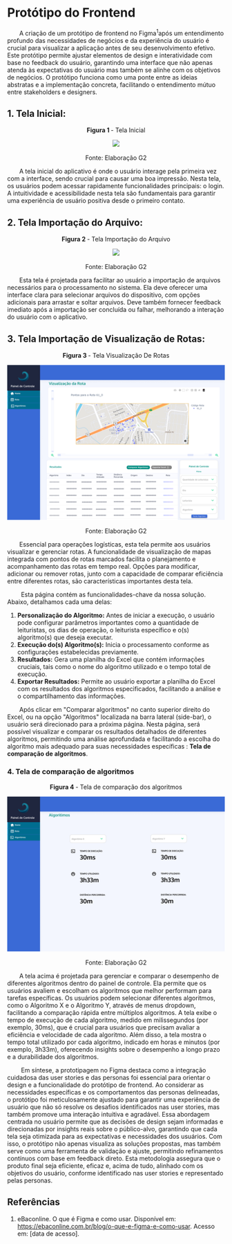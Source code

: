 # Protótipo do Frontend

&emsp;&emsp;A criação de um protótipo de frontend no Figma<sup>1</sup>após um entendimento profundo das necessidades de negócios e da experiência do usuário é crucial para visualizar a aplicação antes de seu desenvolvimento efetivo. Este protótipo permite ajustar elementos de design e interatividade com base no feedback do usuário, garantindo uma interface que não apenas atenda às expectativas do usuário mas também se alinhe com os objetivos de negócios. O protótipo funciona como uma ponte entre as ideias abstratas e a implementação concreta, facilitando o entendimento mútuo entre stakeholders e designers.


## 1. Tela Inicial:

<div align="center">
  <p><b>Figura 1 </b>- Tela Inicial </p>
  <img src="..\assets\Início.png">
  <p>Fonte: Elaboração G2</p>
</div>

&emsp;&emsp;A tela inicial do aplicativo é onde o usuário interage pela primeira vez com a interface, sendo crucial para causar uma boa impressão. Nesta tela, os usuários podem acessar rapidamente funcionalidades principais: o login. A intuitividade e acessibilidade nesta tela são fundamentais para garantir uma experiência de usuário positiva desde o primeiro contato.

## 2. Tela Importação do Arquivo:

<div align="center">
  <p><b>Figura 2 </b>- Tela Importação do Arquivo </p>
  <img src=".\assets\importacao_arquivo.png">
  <p>Fonte: Elaboração G2</p>
</div>

&emsp;&emsp;Esta tela é projetada para facilitar ao usuário a importação de arquivos necessários para o processamento no sistema. Ela deve oferecer uma interface clara para selecionar arquivos do dispositivo, com opções adicionais para arrastar e soltar arquivos. Deve também fornecer feedback imediato após a importação ser concluída ou falhar, melhorando a interação do usuário com o aplicativo.


## 3. Tela Importação de Visualização de Rotas:

<div align="center">
  <p><b>Figura 3 </b>- Tela Visualização De Rotas </p>
  <img src="..\assets\visualizacao_rotas.png">
  <p>Fonte: Elaboração G2</p>
</div>

&emsp;&emsp;Essencial para operações logísticas, esta tela permite aos usuários visualizar e gerenciar rotas. A funcionalidade de visualização de mapas integrada com pontos de rotas marcados facilita o planejamento e acompanhamento das rotas em tempo real. Opções para modificar, adicionar ou remover rotas, junto com a capacidade de comparar eficiência entre diferentes rotas, são características importantes desta tela.

&emsp;&emsp; Esta página contém as funcionalidades-chave da nossa solução. Abaixo, detalhamos cada uma delas:

1. **Personalização do Algoritmo:** Antes de iniciar a execução, o usuário pode configurar parâmetros importantes como a quantidade de leituristas, os dias de operação, o leiturista específico e o(s) algoritmo(s) que deseja executar.
2. **Execução do(s) Algoritmo(s):** Inicia o processamento conforme as configurações estabelecidas previamente.
3. **Resultados:** Gera uma planilha do Excel que contém informações cruciais, tais como o nome do algoritmo utilizado e o tempo total de execução.
4. **Exportar Resultados:** Permite ao usuário exportar a planilha do Excel com os resultados dos algoritmos especificados, facilitando a análise e o compartilhamento das informações.

&emsp;&emsp;Após clicar em "Comparar algoritmos" no canto superior direito do Excel, ou na opção "Algoritmos" localizada na barra lateral (side-bar), o usuário será direcionado para a próxima página. Nesta página, será possível visualizar e comparar os resultados detalhados de diferentes algoritmos, permitindo uma análise aprofundada e facilitando a escolha do algoritmo mais adequado para suas necessidades específicas : **Tela de comparação de algoritmos**.


### 4. Tela de comparação de algoritmos

  <div align="center">
  <p><b>Figura 4 </b>- Tela de comparação dos algoritmos </p>
  <img src="..\assets\visualizacao-de-resultados.png">
  <p>Fonte: Elaboração G2</p>
</div>


  &emsp;&emsp;A tela acima é projetada para gerenciar e comparar o desempenho de diferentes algoritmos dentro do painel de controle. Ela permite que os usuários avaliem e escolham os algoritmos que melhor performam para tarefas específicas. Os usuários podem selecionar diferentes algoritmos, como o Algoritmo X e o Algoritmo Y, através de menus dropdown, facilitando a comparação rápida entre múltiplos algoritmos. A tela exibe o tempo de execução de cada algoritmo, medido em milissegundos (por exemplo, 30ms), que é crucial para usuários que precisam avaliar a eficiência e velocidade de cada algoritmo. Além disso, a tela mostra o tempo total utilizado por cada algoritmo, indicado em horas e minutos (por exemplo, 3h33m), oferecendo insights sobre o desempenho a longo prazo e a durabilidade dos algoritmos.


  &emsp;&emsp; Em síntese, a prototipagem no Figma destaca como a integração cuidadosa das user stories e das personas foi essencial para orientar o design e a funcionalidade do protótipo de frontend. Ao considerar as necessidades específicas e os comportamentos das personas delineadas, o protótipo foi meticulosamente ajustado para garantir uma experiência de usuário que não só resolve os desafios identificados nas user stories, mas também promove uma interação intuitiva e agradável. Essa abordagem centrada no usuário permite que as decisões de design sejam informadas e direcionadas por insights reais sobre o público-alvo, garantindo que cada tela seja otimizada para as expectativas e necessidades dos usuários. Com isso, o protótipo não apenas visualiza as soluções propostas, mas também serve como uma ferramenta de validação e ajuste, permitindo refinamentos contínuos com base em feedback direto. Esta metodologia assegura que o produto final seja eficiente, eficaz e, acima de tudo, alinhado com os objetivos do usuário, conforme identificado nas user stories e representado pelas personas.


## Referências
1. eBaconline. O que é Figma e como usar. Disponível em: https://ebaconline.com.br/blog/o-que-e-figma-e-como-usar. Acesso em: [data de acesso].





